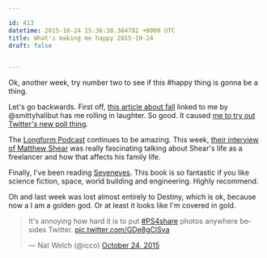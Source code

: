 ```yaml
---

id: 413
datetime: 2015-10-24 15:36:38.364782 +0000 UTC
title: What's making me happy 2015-10-24
draft: false


---
```


Ok, another week, try number two to see if this #happy thing is gonna be a thing.

Let's go backwards. First off, [this article about fall](http://www.mcsweeneys.net/articles/its-decorative-gourd-season-motherfuckers) linked to me by @smittyhalibut has me rolling in laughter. So good. It caused [me to try out Twitter's new poll thing](https://twitter.com/icco/status/657936870140190721).

The [Longform Podcast](https://longform.org/podcast) continues to be amazing. This week, [their interview of Matthew Shear](https://longform.org/posts/longform-podcast-163-matthew-shaer) was really fascinating talking about Shear's life as a freelancer and how that affects his family life.

Finally, I've been reading [Seveneves](https://www.goodreads.com/book/show/22752699-seveneves). This book is so fantastic if you like science fiction, space, world building and engineering. Highly recommend.

Oh and last week was lost almost entirely to Destiny, which is ok, because now a I am a golden god. Or at least it looks like I'm covered in gold.

<blockquote class="twitter-tweet" lang="en"><p lang="en" dir="ltr">It&#39;s annoying how hard it is to put <a href="https://twitter.com/hashtag/PS4share?src=hash">#PS4share</a> photos anywhere besides Twitter. <a href="https://t.co/GDe8gClSva">pic.twitter.com/GDe8gClSva</a></p>&mdash; Nat Welch (@icco) <a href="https://twitter.com/icco/status/657943151626330117">October 24, 2015</a></blockquote>
<script async src="//platform.twitter.com/widgets.js" charset="utf-8"></script>
